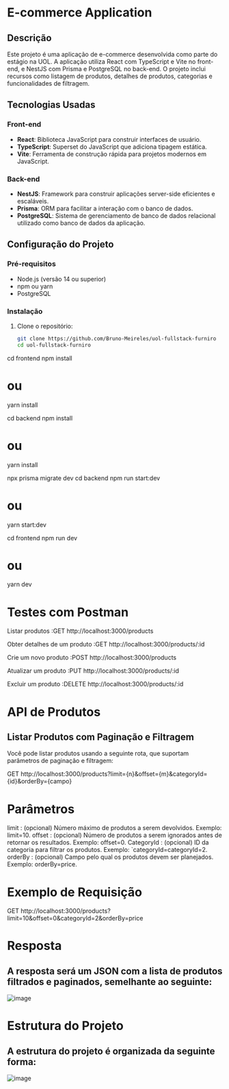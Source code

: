 # E-commerce Application

## Descrição

Este projeto é uma aplicação de e-commerce desenvolvida como parte do estágio na UOL. A aplicação utiliza React com TypeScript e Vite no front-end, e NestJS com Prisma e PostgreSQL no back-end. O projeto inclui recursos como listagem de produtos, detalhes de produtos, categorias e funcionalidades de filtragem.

## Tecnologias Usadas

### Front-end

- **React**: Biblioteca JavaScript para construir interfaces de usuário.
- **TypeScript**: Superset do JavaScript que adiciona tipagem estática.
- **Vite**: Ferramenta de construção rápida para projetos modernos em JavaScript.

### Back-end

- **NestJS**: Framework para construir aplicações server-side eficientes e escaláveis.
- **Prisma**: ORM para facilitar a interação com o banco de dados.
- **PostgreSQL**: Sistema de gerenciamento de banco de dados relacional utilizado como banco de dados da aplicação.

## Configuração do Projeto

### Pré-requisitos

- Node.js (versão 14 ou superior)
- npm ou yarn
- PostgreSQL

### Instalação

1. Clone o repositório:
   ```bash
   git clone https://github.com/Bruno-Meireles/uol-fullstack-furniro
   cd uol-fullstack-furniro

cd frontend
npm install
# ou
yarn install

cd backend
npm install
# ou
yarn install

npx prisma migrate dev
cd backend
npm run start:dev
# ou
yarn start:dev

cd frontend
npm run dev
# ou
yarn dev

# Testes com Postman
Listar produtos :GET http://localhost:3000/products

Obter detalhes de um produto :GET http://localhost:3000/products/:id

Crie um novo produto :POST http://localhost:3000/products

Atualizar um produto :PUT http://localhost:3000/products/:id

Excluir um produto :DELETE http://localhost:3000/products/:id

# API de Produtos

## Listar Produtos com Paginação e Filtragem
Você pode listar produtos usando a seguinte rota, que suportam parâmetros de paginação e filtragem:

GET http://localhost:3000/products?limit={n}&offset={m}&categoryId={id}&orderBy={campo}

# Parâmetros
limit : (opcional) Número máximo de produtos a serem devolvidos. Exemplo: limit=10.
offset : (opcional) Número de produtos a serem ignorados antes de retornar os resultados. Exemplo: offset=0.
CategoryId : (opcional) ID da categoria para filtrar os produtos. Exemplo: `categoryId=categoryId=2.
orderBy : (opcional) Campo pelo qual os produtos devem ser planejados. Exemplo: orderBy=price.

# Exemplo de Requisição
GET http://localhost:3000/products?limit=10&offset=0&categoryId=2&orderBy=price

# Resposta

## A resposta será um JSON com a lista de produtos filtrados e paginados, semelhante ao seguinte:

![image](https://github.com/user-attachments/assets/5311e2ec-cb29-4a39-8fe7-07103c45fd6b)




# Estrutura do Projeto
## A estrutura do projeto é organizada da seguinte forma:
![image](https://github.com/user-attachments/assets/8bba8589-b387-4417-8739-ee0ba06e590e)

